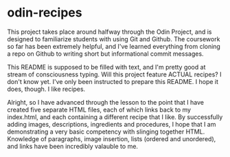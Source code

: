 # odin-recipes
This project takes place around halfway through the Odin Project, and is designed to familiarize students with using Git and Github. The coursework so far has been extremely helpful, and I've learned everything from cloning a repo on Github to writing short but informational commit messages.

This README is supposed to be filled with text, and I'm pretty good at stream of consciousness typing. Will this project feature ACTUAL recipes? I don't know yet. I've only been instructed to prepare this README. I hope it does, though. I like recipes.

Alright, so I have advanced through the lesson to the point that I have created five separate HTML files, each of which links back to my index.html, and each containing a different recipe that I like. By successfully adding images, descriptions, ingredients and procedures, I hope that I am demonstrating a very basic competency with slinging together HTML. Knowledge of paragraphs, image insertion, lists (ordered and unordered), and links have been incredibly valauble to me.